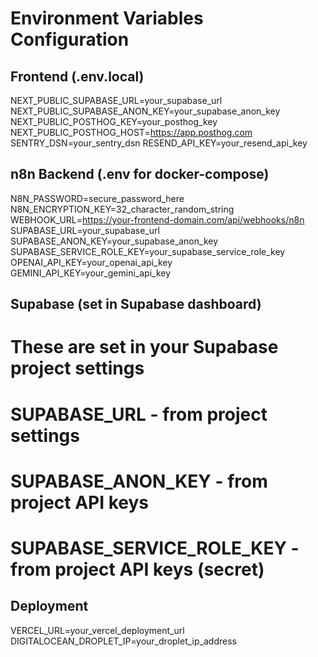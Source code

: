 # Environment Variables Configuration

## Frontend (.env.local)
NEXT_PUBLIC_SUPABASE_URL=your_supabase_url
NEXT_PUBLIC_SUPABASE_ANON_KEY=your_supabase_anon_key
NEXT_PUBLIC_POSTHOG_KEY=your_posthog_key
NEXT_PUBLIC_POSTHOG_HOST=https://app.posthog.com
SENTRY_DSN=your_sentry_dsn
RESEND_API_KEY=your_resend_api_key

## n8n Backend (.env for docker-compose)
N8N_PASSWORD=secure_password_here
N8N_ENCRYPTION_KEY=32_character_random_string
WEBHOOK_URL=https://your-frontend-domain.com/api/webhooks/n8n
SUPABASE_URL=your_supabase_url
SUPABASE_ANON_KEY=your_supabase_anon_key
SUPABASE_SERVICE_ROLE_KEY=your_supabase_service_role_key
OPENAI_API_KEY=your_openai_api_key
GEMINI_API_KEY=your_gemini_api_key

## Supabase (set in Supabase dashboard)
# These are set in your Supabase project settings
# SUPABASE_URL - from project settings
# SUPABASE_ANON_KEY - from project API keys
# SUPABASE_SERVICE_ROLE_KEY - from project API keys (secret)

## Deployment
VERCEL_URL=your_vercel_deployment_url
DIGITALOCEAN_DROPLET_IP=your_droplet_ip_address
